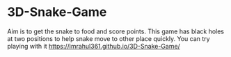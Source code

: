 # 3D-Snake-Game
Aim is to get the snake to food and score points. This game has black holes at two positions to help snake move to other place quickly.
You can try playing with it
https://imrahul361.github.io/3D-Snake-Game/
